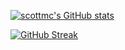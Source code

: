 [![scottmc's GitHub stats](https://github-readme-stats.vercel.app/api?username=scottmc&theme=cobalt)](https://github.com/scottmc/github-readme-stats)

[![GitHub Streak](https://streak-stats.demolab.com/?user=scottmc&theme=dark)](https://git.io/streak-stats)
